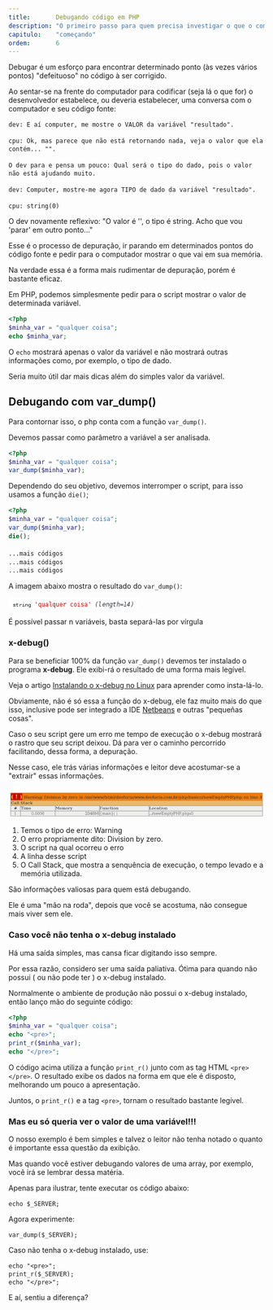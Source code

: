 ```yaml
---
title:       Debugando código em PHP
description: "O primeiro passo para quem precisa investigar o que o computador está executando."
capitulo:    "começando"
ordem:       6
---
```


Debugar é um esforço para encontrar determinado ponto (às vezes vários pontos) "defeituoso" no código à ser corrigido.

Ao sentar-se na frente do computador para codificar (seja lá o que for) o desenvolvedor estabelece, ou deveria estabelecer,
uma conversa com o computador e seu código fonte:

    dev: E aí computer, me mostre o VALOR da variável "resultado".

    cpu: Ok, mas parece que não está retornando nada, veja o valor que ela contém... "".

    O dev para e pensa um pouco: Qual será o tipo do dado, pois o valor não está ajudando muito.

    dev: Computer, mostre-me agora TIPO de dado da variável "resultado".

    cpu: string(0)

O dev novamente reflexivo: "O valor é '', o tipo é string. Acho que vou 'parar' em outro ponto..."

Esse é o processo de depuração, ir parando em determinados pontos do código fonte e pedir para o computador mostrar o que
vai em sua memória.

Na verdade essa é a forma mais rudimentar de depuração, porém é bastante eficaz.

Em PHP, podemos simplesmente pedir para o script mostrar o valor de determinada variável.

```php
<?php
$minha_var = "qualquer coisa";
echo $minha_var;
```


O `echo` mostrará apenas o valor da variável e não mostrará outras informações como, por exemplo, o tipo de dado.

Seria muito útil dar mais dicas além do simples valor da variável.



Debugando com var_dump()
---

Para contornar isso, o php conta com a função `var_dump()`.

Devemos passar como parâmetro a variável a ser analisada.

```php
<?php
$minha_var = "qualquer coisa";
var_dump($minha_var);
```

Dependendo do seu objetivo, devemos interromper o script, para isso usamos a função `die()`;

```php
<?php
$minha_var = "qualquer coisa";
var_dump($minha_var);
die();

...mais códigos
...mais códigos
...mais códigos
```

A imagem abaixo mostra o resultado do `var_dump()`:

![Ilustração de como é exibido os dados COM var_dump()](debug-var_dump.png "Ilustração de como é exibido os dados COM var_dump()")


É possível passar n variáveis, basta separá-las por vírgula


### x-debug()

Para se beneficiar 100% da função `var_dump()` devemos ter instalado o programa __x-debug__. Ele exibi-rá o resultado de
uma forma mais legível.

Veja o artigo [Instalando o x-debug no Linux](/linux/cookbook/xdebug/) para aprender como insta-lá-lo.

Obviamente, não é só essa a função do x-debug, ele faz muito mais do que isso, inclusive pode ser integrado a IDE 
[Netbeans](/linux/cookbook/netbeans/) e outras "pequeñas cosas".

Caso o seu script gere um erro me tempo de execução o x-debug mostrará o rastro que seu script deixou. Dá para ver o 
caminho percorrido facilitando, dessa forma, a depuração.

Nesse caso, ele trás várias informações e leitor deve acostumar-se a "extrair" essas informações.

![Imagem ilustrando o erro exibido pelo x-debug!](debug-erro.png "Erro exibido pelo x-debug!")

1. Temos o tipo de erro: Warning
2. O erro propriamente dito: Division by zero.
3. O script na qual ocorreu o erro
4. A linha desse script
5. O Call Stack, que mostra a senquência de execução, o tempo levado e a memória utilizada.

São informações valiosas para quem está debugando.

Ele é uma "mão na roda", depois que você se acostuma, não consegue mais viver sem ele.




### Caso você não tenha o x-debug instalado

Há uma saída simples, mas cansa ficar digitando isso sempre.

Por essa razão, considero ser uma saída paliativa. Ótima para quando não possui ( ou não pode ter ) o x-debug instalado.

Normalmente o ambiente de produção não possui o x-debug instalado, então lanço mão do seguinte código:

```php
<?php
$minha_var = "qualquer coisa";
echo "<pre>";
print_r($minha_var);
echo "</pre>";
```


O código acima utiliza a função `print_r()` junto com as tag HTML `<pre></pre>`. O resultado exibe os dados na forma em
que ele é disposto, melhorando um pouco a apresentação.

Juntos, o `print_r()` e a tag `<pre>`, tornam o resultado bastante legível.


### Mas eu só queria ver o valor de uma variável!!!

O nosso exemplo é bem simples e talvez o leitor não tenha notado o quanto é importante essa questão da exibição.

Mas quando você estiver debugando valores de uma array, por exemplo, você irá se lembrar dessa matéria.

Apenas para ilustrar, tente executar os código abaixo:

    echo $_SERVER;

Agora experimente:

    var_dump($_SERVER);

Caso não tenha o x-debug instalado, use:

    echo "<pre>";
    print_r($_SERVER);
    echo "</pre>";

E aí, sentiu a diferença?
